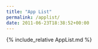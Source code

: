 ```yaml
---
title: "App List"
permalink: /applist/
date: 2011-06-23T18:38:52+00:00
---
```

{% include_relative AppList.md %}
